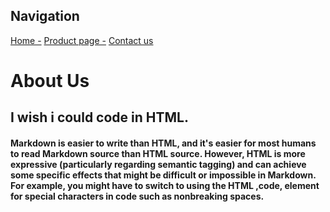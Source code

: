 ## Navigation
[Home -](./index.md)
[Product page -](./product.md)
[Contact us](./contact.md)

# About Us

## I wish i could code in HTML.

#### Markdown is easier to write than HTML, and it's easier for most humans to read Markdown source than HTML source. However, HTML is more expressive (particularly regarding semantic tagging) and can achieve some specific effects that might be difficult or impossible in Markdown. For example, you might have to switch to using the HTML ,code, element for special characters in code such as nonbreaking spaces.
